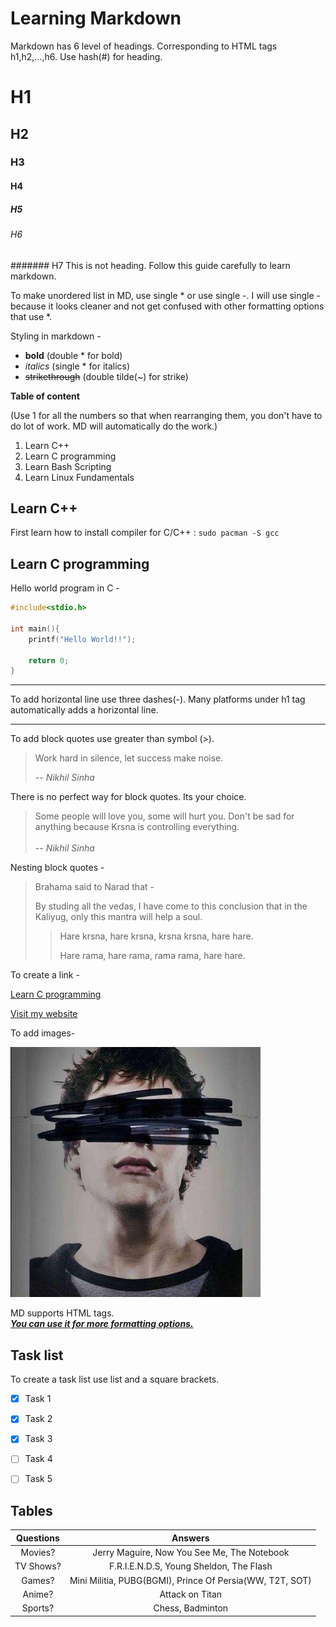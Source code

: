 # Learning Markdown

Markdown has 6 level of headings. Corresponding to HTML tags h1,h2,...,h6.
Use hash(#) for heading.

# H1
## H2
### H3
#### H4
##### H5
###### H6
####### H7 This is not heading. Follow this guide carefully to learn markdown.

To make unordered list in MD, use single * or use single -. I will use single - because it looks cleaner and not get confused with other formatting options that use *.


Styling in markdown - 
- **bold** (double * for bold)
- *italics* (single * for italics)
- ~~strikethrough~~ (double tilde(~) for strike)

**Table of content**

(Use 1 for all the numbers so that when rearranging them, you don't have to do lot of work. MD will automatically do the work.)

1. Learn C++
1. Learn C programming 
1. Learn Bash Scripting
1. Learn Linux Fundamentals


## Learn C++

First learn how to install compiler for C/C++ : `sudo pacman -S gcc`

## Learn C programming  

Hello world program in C -
```c
#include<stdio.h>

int main(){
    printf("Hello World!!");

    return 0;
}
```

---

To add horizontal line use three dashes(-). Many platforms under h1 tag automatically adds a horizontal line.

---

To add block quotes use greater than symbol (>).

> Work hard in silence, let success make noise.
>
> -- <cite> Nikhil Sinha </cite>

There is no perfect way for block quotes. Its your choice. 

> Some people will love you, some will hurt you. Don't be sad for anything because Krsna is controlling everything. <br> <br>
> --  *Nikhil Sinha*


Nesting block quotes - 

> Brahama said to Narad that -
>
> By studing all the vedas, I have come to this conclusion that in the Kaliyug, only this mantra will help a soul. 
>
>> Hare krsna, hare krsna, krsna krsna, hare hare.
>>
>> Hare rama, hare rama, rama rama, hare hare.

To create a link - 

[Learn C programming](#learn-c-programming)

[Visit my website](https://nsinha.me)

To add images- 

[![Bugs](./buggy.jpg)](https://nsinha.me)

MD supports HTML tags. <br><b><u><i>You can use it for more formatting options.</i></u></b>

## Task list

To create a task list use list and a square brackets.

- [x] Task 1
- [x] Task 2
- [x] Task 3
- [ ] Task 4
- [ ] Task 5


## Tables 

| Questions | Answers |
| :---: | :---: |
| Movies? | Jerry Maguire, Now You See Me, The Notebook |
| TV Shows? |  	F.R.I.E.N.D.S, Young Sheldon, The Flash |
| Games? | Mini Militia, PUBG(BGMI), Prince Of Persia(WW, T2T, SOT) |
| Anime? | Attack on Titan |
| Sports? | Chess, Badminton |

